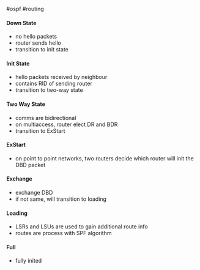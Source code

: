 #ospf #routing 
#### Down State
- no hello packets
- router sends hello
- transition to init state
#### Init State
- hello packets received by neighbour
- contains RID of sending router
- transition to two-way state
#### Two Way State
- comms are bidirectional
- on multiaccess, router elect DR and BDR
- transition to ExStart
#### ExStart
- on point to point networks, two routers decide which router will init the DBD packet
#### Exchange
- exchange DBD
- if not same, will transition to loading
#### Loading
- LSRs and LSUs are used to gain additional route info
- routes are process with SPF algorithm
#### Full
- fully inited